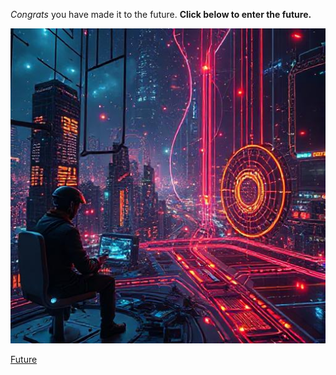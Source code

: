 *Congrats* you have made it to the future. **Click below to enter the future.**

![future](../home/Unknown-4.jpg)

[Future](future.md)
